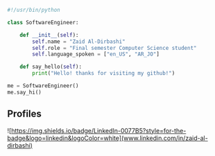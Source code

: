 

```python
#!/usr/bin/python

class SoftwareEngineer:

    def __init__(self):
        self.name = "Zaid Al-Dirbashi"
        self.role = "Final semester Computer Science student"
        self.language_spoken = ["en_US", "AR_JO"]

    def say_hello(self):
        print("Hello! thanks for visiting my github!")

me = SoftwareEngineer()
me.say_hi()

```

## Profiles
![https://img.shields.io/badge/LinkedIn-0077B5?style=for-the-badge&logo=linkedin&logoColor=white](www.linkedin.com/in/zaid-al-dirbashi)
